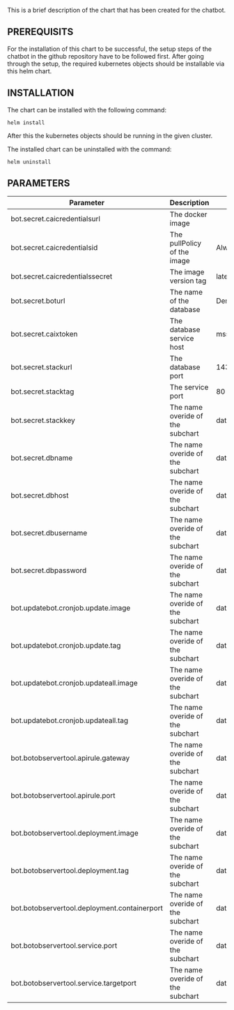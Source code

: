 This is a brief description of the chart that has been created for the chatbot.

## PREREQUISITS
For the installation of this chart to be successful, the setup steps of the chatbot in the github repository have to be followed first.
After going through the setup, the required kubernetes objects should be installable via this helm chart.

## INSTALLATION
The chart can be installed with the following command:
```
helm install
```


After this the kubernetes objects should be running in the given cluster.


The installed chart can be uninstalled with the command:
```
helm uninstall
```



## PARAMETERS
| Parameter                                     | Description                      | Default value               |
| --------------------------------------------- | -------------------------------- | --------------------------- |
| bot.secret.caicredentialsurl                  | The docker image                 |                             |
| bot.secret.caicredentialsid                   | The pullPolicy of the image      | Always                      |
| bot.secret.caicredentialssecret               | The image version tag            | latest                      |
| bot.secret.boturl                             | The name of the database         | DemoDB                      |
| bot.secret.caixtoken                          | The database service host        | mssql.dev.svc.cluster.local |
| bot.secret.stackurl                           | The database port                | 1433                        |
| bot.secret.stacktag                           | The service port                 | 80                          |
| bot.secret.stackkey                           | The name overide of the subchart | database-mssql              |
| bot.secret.dbname                             | The name overide of the subchart | database-mssql              |
| bot.secret.dbhost                             | The name overide of the subchart | database-mssql              |
| bot.secret.dbusername                         | The name overide of the subchart | database-mssql              |
| bot.secret.dbpassword                         | The name overide of the subchart | database-mssql              |
| bot.updatebot.cronjob.update.image            | The name overide of the subchart | database-mssql              |
| bot.updatebot.cronjob.update.tag              | The name overide of the subchart | database-mssql              |
| bot.updatebot.cronjob.updateall.image         | The name overide of the subchart | database-mssql              |
| bot.updatebot.cronjob.updateall.tag           | The name overide of the subchart | database-mssql              |
| bot.botobservertool.apirule.gateway           | The name overide of the subchart | database-mssql              |
| bot.botobservertool.apirule.port              | The name overide of the subchart | database-mssql              |
| bot.botobservertool.deployment.image          | The name overide of the subchart | database-mssql              |
| bot.botobservertool.deployment.tag            | The name overide of the subchart | database-mssql              |
| bot.botobservertool.deployment.containerport  | The name overide of the subchart | database-mssql              |
| bot.botobservertool.service.port              | The name overide of the subchart | database-mssql              |
| bot.botobservertool.service.targetport        | The name overide of the subchart | database-mssql              |
